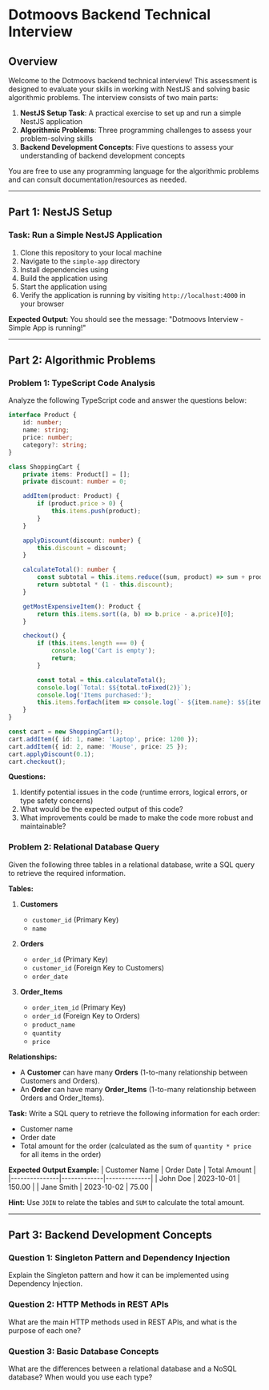 # Dotmoovs Backend Technical Interview

## Overview
Welcome to the Dotmoovs backend technical interview! This assessment is designed to evaluate your skills in working with NestJS and solving basic algorithmic problems. The interview consists of two main parts:

1. **NestJS Setup Task**: A practical exercise to set up and run a simple NestJS application
2. **Algorithmic Problems**: Three programming challenges to assess your problem-solving skills
3. **Backend Development Concepts**: Five questions to assess your understanding of backend development concepts

You are free to use any programming language for the algorithmic problems and can consult documentation/resources as needed.

---

## Part 1: NestJS Setup

### Task: Run a Simple NestJS Application
1. Clone this repository to your local machine
2. Navigate to the `simple-app` directory
3. Install dependencies using
4. Build the application using
5. Start the application using
6. Verify the application is running by visiting `http://localhost:4000` in your browser

**Expected Output:**
You should see the message: "Dotmoovs Interview - Simple App is running!"

---

## Part 2: Algorithmic Problems

### Problem 1: TypeScript Code Analysis
Analyze the following TypeScript code and answer the questions below:

```typescript
interface Product {
    id: number;
    name: string;
    price: number;
    category?: string;
}

class ShoppingCart {
    private items: Product[] = [];
    private discount: number = 0;

    addItem(product: Product) {
        if (product.price > 0) {
            this.items.push(product);
        }
    }

    applyDiscount(discount: number) {
        this.discount = discount;
    }

    calculateTotal(): number {
        const subtotal = this.items.reduce((sum, product) => sum + product.price, 0);
        return subtotal * (1 - this.discount);
    }

    getMostExpensiveItem(): Product {
        return this.items.sort((a, b) => b.price - a.price)[0];
    }

    checkout() {
        if (this.items.length === 0) {
            console.log('Cart is empty');
            return;
        }

        const total = this.calculateTotal();
        console.log(`Total: $${total.toFixed(2)}`);
        console.log('Items purchased:');
        this.items.forEach(item => console.log(`- ${item.name}: $${item.price}`));
    }
}

const cart = new ShoppingCart();
cart.addItem({ id: 1, name: 'Laptop', price: 1200 });
cart.addItem({ id: 2, name: 'Mouse', price: 25 });
cart.applyDiscount(0.1);
cart.checkout();
```

**Questions:**
1. Identify potential issues in the code (runtime errors, logical errors, or type safety concerns)
2. What would be the expected output of this code?
3. What improvements could be made to make the code more robust and maintainable?

### Problem 2: Relational Database Query
Given the following three tables in a relational database, write a SQL query to retrieve the required information.

**Tables:**

1. **Customers**
   - `customer_id` (Primary Key)
   - `name`

2. **Orders**
   - `order_id` (Primary Key)
   - `customer_id` (Foreign Key to Customers)
   - `order_date`

3. **Order_Items**
   - `order_item_id` (Primary Key)
   - `order_id` (Foreign Key to Orders)
   - `product_name`
   - `quantity`
   - `price`

**Relationships:**
- A **Customer** can have many **Orders** (1-to-many relationship between Customers and Orders).
- An **Order** can have many **Order_Items** (1-to-many relationship between Orders and Order_Items).

**Task:**
Write a SQL query to retrieve the following information for each order:
- Customer name
- Order date
- Total amount for the order (calculated as the sum of `quantity * price` for all items in the order)

**Expected Output Example:**
| Customer Name | Order Date  | Total Amount |
|---------------|-------------|--------------|
| John Doe      | 2023-10-01  | 150.00       |
| Jane Smith    | 2023-10-02  | 75.00        |

**Hint:** Use `JOIN` to relate the tables and `SUM` to calculate the total amount.

---

## Part 3: Backend Development Concepts


### Question 1: Singleton Pattern and Dependency Injection
Explain the Singleton pattern and how it can be implemented using Dependency Injection.

### Question 2: HTTP Methods in REST APIs
What are the main HTTP methods used in REST APIs, and what is the purpose of each one?

### Question 3: Basic Database Concepts
What are the differences between a relational database and a NoSQL database? When would you use each type?


